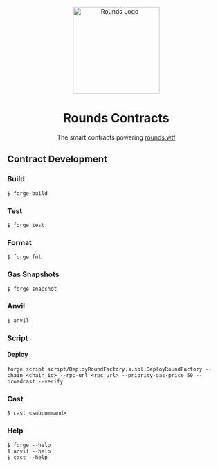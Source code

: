 <div align="center">
  <p align="center">
    <a href="https://rounds.wtf/" target="blank"><img src="https://i.imgur.com/WJb8mWi.png" width="200" alt="Rounds Logo" /></a>
  </p>
  <h1>Rounds Contracts</h1>
  <p>The smart contracts powering <a href="https://rounds.wtf/" target="blank">rounds.wtf</a></p>
</div>

## Contract Development

### Build

```shell
$ forge build
```

### Test

```shell
$ forge test
```

### Format

```shell
$ forge fmt
```

### Gas Snapshots

```shell
$ forge snapshot
```

### Anvil

```shell
$ anvil
```

### Script

#### Deploy

```shell
forge script script/DeployRoundFactory.s.sol:DeployRoundFactory --chain <chain_id> --rpc-url <rpc_url> --priority-gas-price 50 --broadcast --verify
```

### Cast

```shell
$ cast <subcommand>
```

### Help

```shell
$ forge --help
$ anvil --help
$ cast --help
```
